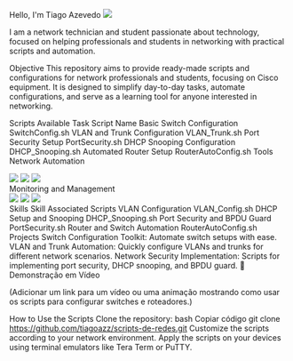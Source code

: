 Hello, I'm Tiago Azevedo
<a href="https://www.linkedin.com/in/tiago-azevedo-57aa33160/"><img src="https://img.shields.io/badge/-LinkedIn-0072b1?&style=for-the-badge&logo=linkedin&logoColor=white" /></a>

I am a network technician and student passionate about technology, focused on helping professionals and students in networking with practical scripts and automation.

Objective
This repository aims to provide ready-made scripts and configurations for network professionals and students, focusing on Cisco equipment. It is designed to simplify day-to-day tasks, automate configurations, and serve as a learning tool for anyone interested in networking.

Scripts Available
Task	Script Name
Basic Switch Configuration	SwitchConfig.sh
VLAN and Trunk Configuration	VLAN_Trunk.sh
Port Security Setup	PortSecurity.sh
DHCP Snooping Configuration	DHCP_Snooping.sh
Automated Router Setup	RouterAutoConfig.sh
Tools
Network Automation
<div> <img src="https://img.shields.io/badge/-Cisco-1BA0D7?&style=for-the-badge&logo=Cisco&logoColor=white" /> <img src="https://img.shields.io/badge/-Packet_Tracer-217346?&style=for-the-badge&logo=PacketTracer&logoColor=white" /> <img src="https://img.shields.io/badge/-GNS3-0078D7?&style=for-the-badge&logo=GNS3&logoColor=white" /> </div>
Monitoring and Management
<div> <img src="https://img.shields.io/badge/-Wireshark-1679A7?&style=for-the-badge&logo=Wireshark&logoColor=white" /> <img src="https://img.shields.io/badge/-NetFlow_Analyzer-DA291C?&style=for-the-badge&logoColor=white" /> <img src="https://img.shields.io/badge/-Nagios-8B0000?&style=for-the-badge&logo=Nagios&logoColor=white" /> </div>
Skills
Skill	Associated Scripts
VLAN Configuration	VLAN_Config.sh
DHCP Setup and Snooping	DHCP_Snooping.sh
Port Security and BPDU Guard	PortSecurity.sh
Router and Switch Automation	RouterAutoConfig.sh
Projects
Switch Configuration Toolkit: Automate switch setups with ease.
VLAN and Trunk Automation: Quickly configure VLANs and trunks for different network scenarios.
Network Security Implementation: Scripts for implementing port security, DHCP snooping, and BPDU guard.
🎥 Demonstração em Vídeo

(Adicionar um link para um vídeo ou uma animação mostrando como usar os scripts para configurar switches e roteadores.)

How to Use the Scripts
Clone the repository:
bash
Copiar código
git clone https://github.com/tiagoazz/scripts-de-redes.git
Customize the scripts according to your network environment.
Apply the scripts on your devices using terminal emulators like Tera Term or PuTTY.
